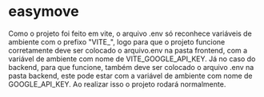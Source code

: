# easymove

Como o projeto foi feito em vite, o arquivo .env só reconhece variáveis de ambiente com o prefixo "VITE_", logo para que o projeto funcione corretamente deve ser colocado o arquivo.env na pasta frontend, com a variável de ambiente com nome de VITE_GOOGLE_API_KEY. Já no caso do backend, para que funcione, também deve ser colocado o arquivo .env na pasta backend, este pode estar com a variável de ambiente com nome de GOOGLE_API_KEY. Ao realizar isso o projeto rodará normalmente.
